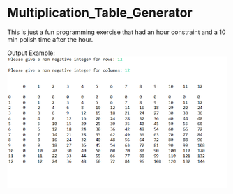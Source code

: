 # Multiplication_Table_Generator
This is just a fun programming exercise that had an hour constraint and a 10 min polish time after the hour.

Output Example:
![alt text](https://github.com/Rick-Ray/Multiplication_Table_Generator/blob/master/TableExample.PNG)


